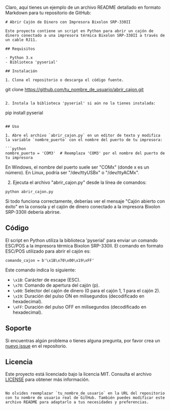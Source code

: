 Claro, aquí tienes un ejemplo de un archivo README detallado en formato Markdown para tu repositorio de GitHub:

```
# Abrir Cajón de Dinero con Impresora Bixolon SRP-330II

Este proyecto contiene un script en Python para abrir un cajón de dinero conectado a una impresora térmica Bixolon SRP-330II a través de un cable RJ11.

## Requisitos

- Python 3.x
- Biblioteca 'pyserial'

## Instalación

1. Clona el repositorio o descarga el código fuente.

```
git clone https://github.com/tu_nombre_de_usuario/abrir_cajon.git
```

2. Instala la biblioteca 'pyserial' si aún no la tienes instalada:

```
pip install pyserial
```

## Uso

1. Abre el archivo `abrir_cajon.py` en un editor de texto y modifica la variable `nombre_puerto` con el nombre del puerto de tu impresora:

```python
nombre_puerto = 'COM3'  # Reemplaza 'COM3' por el nombre del puerto de tu impresora
```

En Windows, el nombre del puerto suele ser "COMx" (donde x es un número). En Linux, podría ser "/dev/ttyUSBx" o "/dev/ttyACMx".

2. Ejecuta el archivo "abrir_cajon.py" desde la línea de comandos:

```
python abrir_cajon.py
```

Si todo funciona correctamente, deberías ver el mensaje "Cajón abierto con éxito" en la consola y el cajón de dinero conectado a la impresora Bixolon SRP-330II debería abrirse.

## Código

El script en Python utiliza la biblioteca 'pyserial' para enviar un comando ESC/POS a la impresora térmica Bixolon SRP-330II. El comando en formato ESC/POS utilizado para abrir el cajón es:

```
comando_cajon = b'\x1B\x70\x00\x19\xFF'
```

Este comando indica lo siguiente:

- `\x1B`: Carácter de escape (ESC).
- `\x70`: Comando de apertura del cajón (p).
- `\x00`: Selector del cajón de dinero (0 para el cajón 1, 1 para el cajón 2).
- `\x19`: Duración del pulso ON en milisegundos (decodificado en hexadecimal).
- `\xFF`: Duración del pulso OFF en milisegundos (decodificado en hexadecimal).

## Soporte

Si encuentras algún problema o tienes alguna pregunta, por favor crea un [nuevo issue](https://github.com/tu_nombre_de_usuario/abrir_cajon/issues) en el repositorio.

## Licencia

Este proyecto está licenciado bajo la licencia MIT. Consulta el archivo [LICENSE](LICENSE) para obtener más información.
```

No olvides reemplazar `tu_nombre_de_usuario` en la URL del repositorio con tu nombre de usuario real de GitHub. También puedes modificar este archivo README para adaptarlo a tus necesidades y preferencias.
